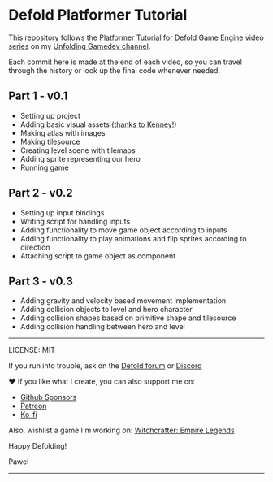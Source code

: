 # Defold Platformer Tutorial

This repository follows the [Platformer Tutorial for Defold Game Engine video series](https://www.youtube.com/watch?v=R4oEB6e8G0A&list=PL4_orbQ0JeQtiQMHMC4gFI5JhPGKHaVB_) on my [Unfolding Gamedev channel](https://www.youtube.com/@unfolding_gamedev).

Each commit here is made at the end of each video, so you can travel through the history or look up the final code whenever needed.

## Part 1 - v0.1

* Setting up project
* Adding basic visual assets ([thanks to Kenney!](https://kenney.nl))
* Making atlas with images
* Making tilesource
* Creating level scene with tilemaps
* Adding sprite representing our hero
* Running game

## Part 2 - v0.2

* Setting up input bindings
* Writing script for handling inputs
* Adding functionality to move game object according to inputs
* Adding functionality to play animations and flip sprites according to direction
* Attaching script to game object as component

## Part 3 - v0.3

* Adding gravity and velocity based movement implementation
* Adding collision objects to level and hero character
* Adding collision shapes based on primitive shape and tilesource
* Adding collision handling between hero and level

---

LICENSE: MIT

If you run into trouble, ask on the [Defold forum](https://forum.defold.com) or [Discord](https://discord.gg/cHBde7J)

❤️ If you like what I create, you can also support me on:
* [Github Sponsors](https://github.com/sponsors/paweljarosz)
* [Patreon](https://www.patreon.com/witchcrafter_rpg)
* [Ko-fi](https://ko-fi.com/witchcrafter)

Also, wishlist a game I'm working on: [Witchcrafter: Empire Legends](https://witchcrafter.carrd.co)

Happy Defolding!

Pawel

---
